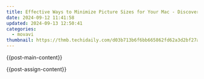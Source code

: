 ```yaml
---
title: Effective Ways to Minimize Picture Sizes for Your Mac - Discover the Top 3 Techniques
date: 2024-09-12 11:41:58
updated: 2024-09-13 12:50:41
categories:
  - movavi
thumbnail: https://thmb.techidaily.com/d03b713b6f6bb665862fd62a3d2bf27a022b75c767766bbee971744ee132695c.jpg
---
```


{{post-main-content}}

<ins class="adsbygoogle"
     style="display:block"
     data-ad-format="autorelaxed"
     data-ad-client="ca-pub-7571918770474297"
     data-ad-slot="1223367746"></ins>

{{post-assign-content}}

<ins class="adsbygoogle"
     style="display:block"
     data-ad-client="ca-pub-7571918770474297"
     data-ad-slot="8358498916"
     data-ad-format="auto"
     data-full-width-responsive="true"></ins>
